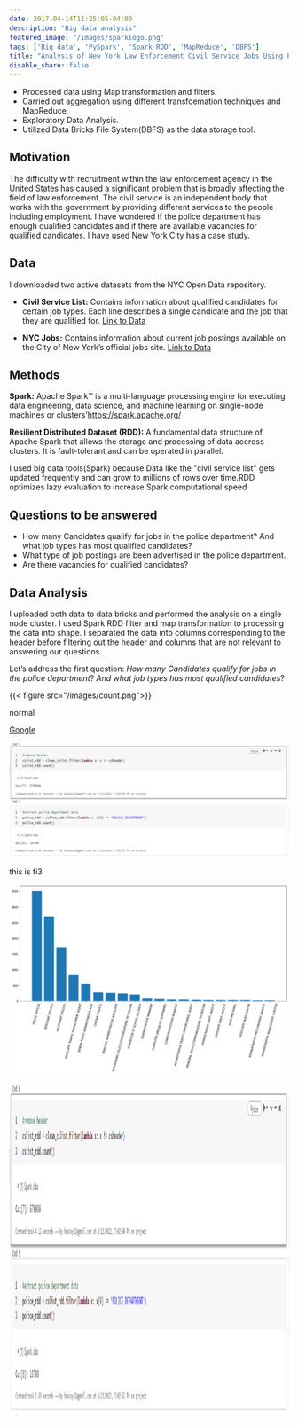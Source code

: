 ```yaml
---
date: 2017-04-14T11:25:05-04:00
description: "Big data analysis"
featured_image: "/images/sparklogo.png"
tags: ['Big data', 'PySpark', 'Spark RDD', 'MapReduce', 'DBFS']
title: "Analysis of New York Law Enforcement Civil Service Jobs Using Python PySpark"
disable_share: false
---
```

- Processed data using Map transformation and filters.
- Carried out aggregation using different transfoemation techniques and MapReduce.
- Exploratory Data Analysis.
- Utilized Data Bricks File System(DBFS) as the data storage tool.



## Motivation

The difficulty with recruitment within the law enforcement agency in the United States has caused a significant problem that is broadly affecting the field of law enforcement. The civil service is an independent body that works with the government by providing different services to the people including employment. I have wondered if the police department has enough qualified candidates and if there are available vacancies for qualified candidates. I have used New York City has a case study. 

## Data

I downloaded two active datasets from the NYC Open Data repository.

- **Civil Service List:** Contains information about qualified candidates for certain job types. Each line describes a single candidate and the job that they are qualified for. 
[Link to Data](https://data.cityofnewyork.us/City-Government/Civil-Service-List-Active-/vx8i-nprf)

- **NYC Jobs:** Contains information about current job postings available on the City of New York’s official jobs site.
[Link to Data](https://data.cityofnewyork.us/City-Government/NYC-Jobs/pda4-rgn4/data)

## Methods

**Spark:** Apache Spark™ is a multi-language processing engine for executing data engineering, data science, and machine learning on single-node machines or clusters’https://spark.apache.org/

**Resilient Distributed Dataset (RDD):** A fundamental data structure of Apache Spark that allows the storage and processing of data accross clusters. It is fault-tolerant and can be operated in parallel.

I used big data tools(Spark) because Data like the "civil service list" gets updated frequently and can grow to millions of rows over time.RDD optimizes lazy evaluation to increase Spark computational speed

## Questions to be answered

- How many Candidates qualify for jobs in the police department? And what job types has most qualified candidates?
- What type of job postings are been advertised in the police department.
- Are there vacancies for qualified candidates?

## Data Analysis

I uploaded both data to data bricks and performed the analysis on a single node cluster.
I used Spark RDD filter and map transformation to processing the data into shape. I separated the data into columns corresponding to the header before filtering out the header and columns that are not relevant to answering our questions.

Let’s address the first question: *How many Candidates qualify for jobs in the police department*? *And what job types has most qualified candidates*?


{{< figure src="/images/count.png">}}

normal

<a href="https://www.google.com">Google</a>

![The San Juan Mountains are beautiful!](/images/count.png "San Juan Mountains")

this is fi3

![The San Juan Mountains are beautiful!](/images/fig3.png "San Juan Mountains")

<img src="/images/count.png" width="1200" height="600">